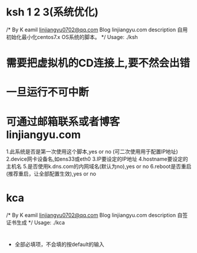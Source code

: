 # ksh 1 2 3(系统优化)
/* By K
  eamil 	linjiangyu0702@qq.com
  Blog  	linjiangyu.com
  description   自用初始化最小化centos7.x OS系统的脚本。
*/
Usage: ./ksh
# 需要把虚拟机的CD连接上,要不然会出错
# 一旦运行不可中断
# 可通过邮箱联系或者博客linjiangyu.com
1.此系统是否是第一次使用这个脚本,yes or no (可二次使用用于配置IP地址)
2.device网卡设备名,如ens33或eth0
3.IP要设定的IP地址
4.hostname要设定的主机名
5.是否使用k.dns.com的内网域名(默认为no),yes or no
6.reboot是否重启(推荐重启，让全部配置生效),yes or no
# kca
/* By K
  eamil 	linjiangyu0702@qq.com
  Blog  	linjiangyu.com
  description   自签证书生成
*/
Usage: ./kca
# 
* 全部必填项，不会填的按default的输入
